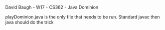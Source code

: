 David Baugh - W17 - CS362 - Java Dominion

playDominion.java is the only file that needs to be run. Standard javac then java should do the trick
